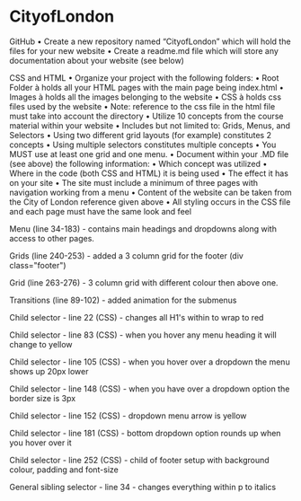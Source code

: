 # CityofLondon

GitHub
• Create a new repository named “CityofLondon” which will hold the files for your new website
• Create a readme.md file which will store any documentation about your website (see below)

CSS and HTML
• Organize your project with the following folders:
• Root Folder à holds all your HTML pages with the main page being index.html
• Images à holds all the images belonging to the website
• CSS à holds css files used by the website
• Note: reference to the css file in the html file must take into account the directory
• Utilize 10 concepts from the course material within your website
• Includes but not limited to: Grids, Menus, and Selectors
• Using two different grid layouts (for example) constitutes 2 concepts
• Using multiple selectors constitutes multiple concepts
• You MUST use at least one grid and one menu. 
• Document within your .MD file (see above) the following information:
• Which concept was utilized
• Where in the code (both CSS and HTML) it is being used
• The effect it has on your site
• The site must include a minimum of three pages with navigation working from a menu
• Content of the website can be taken from the City of London reference given above
• All styling occurs in the CSS file and each page must have the same look and feel

Menu (line 34-183) - contains main headings and dropdowns along with access to other pages.

Grids (line 240-253) - added a 3 column grid for the footer (div class="footer")

Grid (line 263-276) - 3 column grid with different colour then above one. 

Transitions (line 89-102) - added animation for the submenus

Child selector - line 22 (CSS) - changes all H1's within to wrap to red
                  
Child selector -  line 83 (CSS) - when you hover any menu heading it will change to yellow
                  
Child selector -  line 105 (CSS) - when you hover over a dropdown the menu shows up 20px lower 
                  
Child selector -  line 148 (CSS) - when you have over a dropdown option the border size is 3px

Child selector -  line 152 (CSS) - dropdown menu arrow is yellow
                  
Child selector -  line 181 (CSS) - bottom dropdown option rounds up when you hover over it

Child selector -  line 252 (CSS) - child of footer setup with background colour, padding and font-size

General sibling selector - line 34 - changes everything within p to italics
                  
